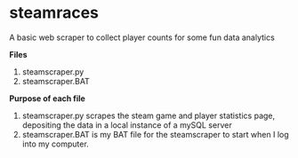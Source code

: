 # steamraces
A basic web scraper to collect player counts for some fun data analytics

**Files**
1. steamscraper.py
2. steamscraper.BAT

**Purpose of each file**
1. steamscraper.py scrapes the steam game and player statistics page, depositing the data in a local instance of a mySQL server
2. steamscraper.BAT is my BAT file for the steamscraper to start when I log into my computer. 
